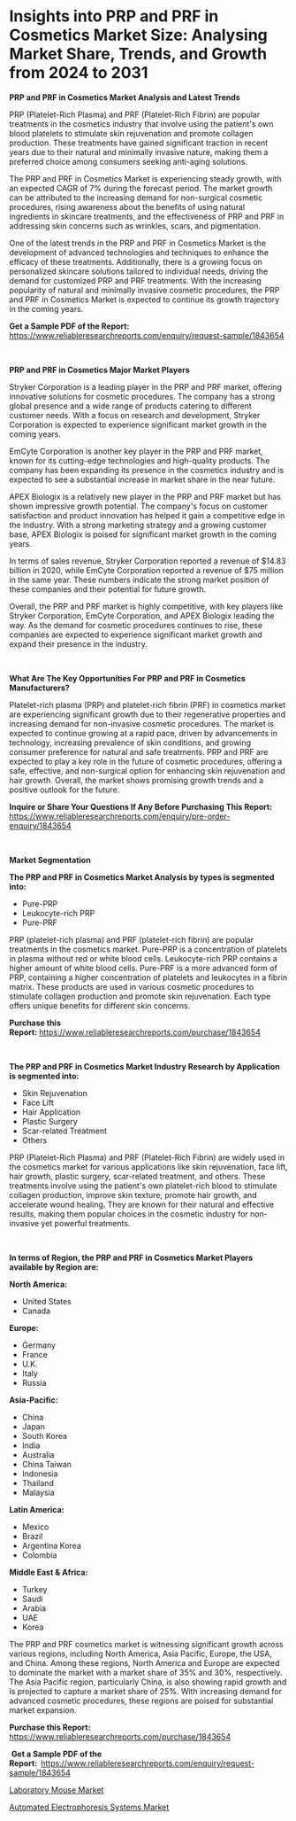 <p><h1>Insights into PRP and PRF in Cosmetics Market Size: Analysing Market Share, Trends, and Growth from 2024 to 2031</h1></p><p><strong>PRP and PRF in Cosmetics Market Analysis and Latest Trends</strong></p>
<p><p>PRP (Platelet-Rich Plasma) and PRF (Platelet-Rich Fibrin) are popular treatments in the cosmetics industry that involve using the patient's own blood platelets to stimulate skin rejuvenation and promote collagen production. These treatments have gained significant traction in recent years due to their natural and minimally invasive nature, making them a preferred choice among consumers seeking anti-aging solutions.</p><p>The PRP and PRF in Cosmetics Market is experiencing steady growth, with an expected CAGR of 7% during the forecast period. The market growth can be attributed to the increasing demand for non-surgical cosmetic procedures, rising awareness about the benefits of using natural ingredients in skincare treatments, and the effectiveness of PRP and PRF in addressing skin concerns such as wrinkles, scars, and pigmentation.</p><p>One of the latest trends in the PRP and PRF in Cosmetics Market is the development of advanced technologies and techniques to enhance the efficacy of these treatments. Additionally, there is a growing focus on personalized skincare solutions tailored to individual needs, driving the demand for customized PRP and PRF treatments. With the increasing popularity of natural and minimally invasive cosmetic procedures, the PRP and PRF in Cosmetics Market is expected to continue its growth trajectory in the coming years.</p></p>
<p><strong>Get a Sample PDF of the Report:&nbsp;</strong> <a href="https://www.reliableresearchreports.com/enquiry/request-sample/1843654">https://www.reliableresearchreports.com/enquiry/request-sample/1843654</a></p>
<p>&nbsp;</p>
<p><strong>PRP and PRF in Cosmetics Major Market Players</strong></p>
<p><p>Stryker Corporation is a leading player in the PRP and PRF market, offering innovative solutions for cosmetic procedures. The company has a strong global presence and a wide range of products catering to different customer needs. With a focus on research and development, Stryker Corporation is expected to experience significant market growth in the coming years.</p><p>EmCyte Corporation is another key player in the PRP and PRF market, known for its cutting-edge technologies and high-quality products. The company has been expanding its presence in the cosmetics industry and is expected to see a substantial increase in market share in the near future.</p><p>APEX Biologix is a relatively new player in the PRP and PRF market but has shown impressive growth potential. The company's focus on customer satisfaction and product innovation has helped it gain a competitive edge in the industry. With a strong marketing strategy and a growing customer base, APEX Biologix is poised for significant market growth in the coming years.</p><p>In terms of sales revenue, Stryker Corporation reported a revenue of $14.83 billion in 2020, while EmCyte Corporation reported a revenue of $75 million in the same year. These numbers indicate the strong market position of these companies and their potential for future growth.</p><p>Overall, the PRP and PRF market is highly competitive, with key players like Stryker Corporation, EmCyte Corporation, and APEX Biologix leading the way. As the demand for cosmetic procedures continues to rise, these companies are expected to experience significant market growth and expand their presence in the industry.</p></p>
<p>&nbsp;</p>
<p><strong>What Are The Key Opportunities For PRP and PRF in Cosmetics Manufacturers?</strong></p>
<p><p>Platelet-rich plasma (PRP) and platelet-rich fibrin (PRF) in cosmetics market are experiencing significant growth due to their regenerative properties and increasing demand for non-invasive cosmetic procedures. The market is expected to continue growing at a rapid pace, driven by advancements in technology, increasing prevalence of skin conditions, and growing consumer preference for natural and safe treatments. PRP and PRF are expected to play a key role in the future of cosmetic procedures, offering a safe, effective, and non-surgical option for enhancing skin rejuvenation and hair growth. Overall, the market shows promising growth trends and a positive outlook for the future.</p></p>
<p><strong>Inquire or Share Your Questions If Any Before Purchasing This Report:</strong> <a href="https://www.reliableresearchreports.com/enquiry/pre-order-enquiry/1843654">https://www.reliableresearchreports.com/enquiry/pre-order-enquiry/1843654</a></p>
<p>&nbsp;</p>
<p><strong>Market Segmentation</strong></p>
<p><strong>The PRP and PRF in Cosmetics Market Analysis by types is segmented into:</strong></p>
<p><ul><li>Pure-PRP</li><li>Leukocyte-rich PRP</li><li>Pure-PRF</li></ul></p>
<p><p>PRP (platelet-rich plasma) and PRF (platelet-rich fibrin) are popular treatments in the cosmetics market. Pure-PRP is a concentration of platelets in plasma without red or white blood cells. Leukocyte-rich PRP contains a higher amount of white blood cells. Pure-PRF is a more advanced form of PRP, containing a higher concentration of platelets and leukocytes in a fibrin matrix. These products are used in various cosmetic procedures to stimulate collagen production and promote skin rejuvenation. Each type offers unique benefits for different skin concerns.</p></p>
<p><strong>Purchase this Report:&nbsp;</strong><a href="https://www.reliableresearchreports.com/purchase/1843654">https://www.reliableresearchreports.com/purchase/1843654</a></p>
<p>&nbsp;</p>
<p><strong>The PRP and PRF in Cosmetics Market Industry Research by Application is segmented into:</strong></p>
<p><ul><li>Skin Rejuvenation</li><li>Face Lift</li><li>Hair Application</li><li>Plastic Surgery</li><li>Scar-related Treatment</li><li>Others</li></ul></p>
<p><p>PRP (Platelet-Rich Plasma) and PRF (Platelet-Rich Fibrin) are widely used in the cosmetics market for various applications like skin rejuvenation, face lift, hair growth, plastic surgery, scar-related treatment, and others. These treatments involve using the patient's own platelet-rich blood to stimulate collagen production, improve skin texture, promote hair growth, and accelerate wound healing. They are known for their natural and effective results, making them popular choices in the cosmetic industry for non-invasive yet powerful treatments.</p></p>
<p>&nbsp;</p>
<p><strong>In terms of Region, the PRP and PRF in Cosmetics Market Players available by Region are:</strong></p>
<p>
    <p> <strong> North America: </strong>
        <ul>
            <li>United States</li>
            <li>Canada</li>
        </ul>
        </p> 
    <p> <strong> Europe: </strong>
        <ul>
            <li>Germany</li>
            <li>France</li>
            <li>U.K.</li>
            <li>Italy</li>
            <li>Russia</li>
        </ul>
        </p> 
    <p> <strong> Asia-Pacific: </strong>
        <ul>
            <li>China</li>
            <li>Japan</li>
            <li>South Korea</li>
            <li>India</li>
            <li>Australia</li>
            <li>China Taiwan</li>
            <li>Indonesia</li>
            <li>Thailand</li>
            <li>Malaysia</li>
        </ul>
        </p> 
    <p> <strong> Latin America: </strong>
        <ul>
            <li>Mexico</li>
            <li>Brazil</li>
            <li>Argentina Korea</li>
            <li>Colombia</li>
        </ul>
        </p> 
    <p> <strong> Middle East & Africa: </strong>
        <ul>
            <li>Turkey</li>
            <li>Saudi</li>
            <li>Arabia</li>
            <li>UAE</li>
            <li>Korea</li>
        </ul>
    </p>
    </p>
<p><p>The PRP and PRF cosmetics market is witnessing significant growth across various regions, including North America, Asia Pacific, Europe, the USA, and China. Among these regions, North America and Europe are expected to dominate the market with a market share of 35% and 30%, respectively. The Asia Pacific region, particularly China, is also showing rapid growth and is projected to capture a market share of 25%. With increasing demand for advanced cosmetic procedures, these regions are poised for substantial market expansion.</p></p>
<p><strong>Purchase this Report: </strong><a href="https://www.reliableresearchreports.com/purchase/1843654">https://www.reliableresearchreports.com/purchase/1843654</a></p>
<p>&nbsp;<strong>Get a Sample PDF of the Report:&nbsp;&nbsp;</strong><a href="https://www.reliableresearchreports.com/enquiry/request-sample/1843654">https://www.reliableresearchreports.com/enquiry/request-sample/1843654</a></p>
<p><strong></strong></p>
<p><p><a href="https://cute-banjo-8ca.notion.site/Laboratory-Mouse-Market-Furnish-Information-about-Market-Size-Market-Share-Market-Dynamics-and-Pr-8ed080b34c0e41a88b352511dd05d1b3">Laboratory Mouse Market</a></p><p><a href="https://meowing-lemming-dd3.notion.site/Automated-Electrophoresis-Systems-Market-Size-2024-2031-Global-Industrial-Analysis-Key-Geographic-3b725fbb3af147ba87a5ae221025fc21">Automated Electrophoresis Systems Market</a></p></p>